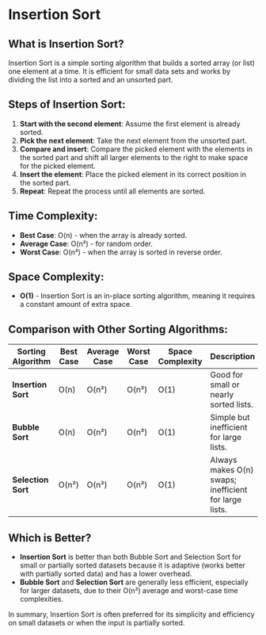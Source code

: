 # Insertion Sort

## What is Insertion Sort?
Insertion Sort is a simple sorting algorithm that builds a sorted array (or list) one element at a time. It is efficient for small data sets and works by dividing the list into a sorted and an unsorted part.

## Steps of Insertion Sort:
1. **Start with the second element**: Assume the first element is already sorted.
2. **Pick the next element**: Take the next element from the unsorted part.
3. **Compare and insert**: Compare the picked element with the elements in the sorted part and shift all larger elements to the right to make space for the picked element.
4. **Insert the element**: Place the picked element in its correct position in the sorted part.
5. **Repeat**: Repeat the process until all elements are sorted.

## Time Complexity:
- **Best Case**: O(n) - when the array is already sorted.
- **Average Case**: O(n²) - for random order.
- **Worst Case**: O(n²) - when the array is sorted in reverse order.

## Space Complexity:
- **O(1)** - Insertion Sort is an in-place sorting algorithm, meaning it requires a constant amount of extra space.

## Comparison with Other Sorting Algorithms:

| Sorting Algorithm | Best Case | Average Case | Worst Case | Space Complexity | Description                       |
|-------------------|-----------|--------------|------------|-------------------|-----------------------------------|
| **Insertion Sort** | O(n)     | O(n²)        | O(n²)      | O(1)              | Good for small or nearly sorted lists. |
| **Bubble Sort**    | O(n)     | O(n²)        | O(n²)      | O(1)              | Simple but inefficient for large lists. |
| **Selection Sort** | O(n²)    | O(n²)        | O(n²)      | O(1)              | Always makes O(n) swaps; inefficient for large lists. |

## Which is Better?
- **Insertion Sort** is better than both Bubble Sort and Selection Sort for small or partially sorted datasets because it is adaptive (works better with partially sorted data) and has a lower overhead.
- **Bubble Sort** and **Selection Sort** are generally less efficient, especially for larger datasets, due to their O(n²) average and worst-case time complexities.

In summary, Insertion Sort is often preferred for its simplicity and efficiency on small datasets or when the input is partially sorted.
